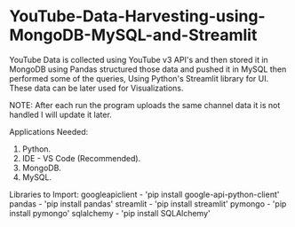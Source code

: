 # YouTube-Data-Harvesting-using-MongoDB-MySQL-and-Streamlit
YouTube Data is collected using YouTube v3 API's and then stored it in MongoDB using Pandas structured those data and pushed it in MySQL then performed some of the queries, Using Python's Streamlit library for UI. These data can be later used for Visualizations.

NOTE:
After each run the program uploads the same channel data it is not handled I will update it later.

Applications Needed:
1. Python.
2. IDE - VS Code (Recommended).
3. MongoDB.
4. MySQL.

Libraries to Import:
googleapiclient - 'pip install google-api-python-client'
pandas - 'pip install pandas'
streamlit - 'pip install streamlit'
pymongo - 'pip install pymongo'
sqlalchemy - 'pip install SQLAlchemy'
